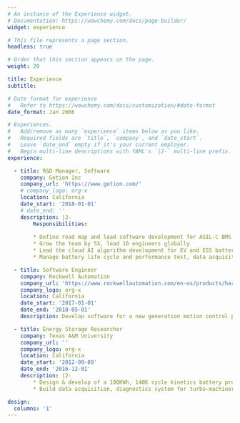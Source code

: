 ```yaml
---
# An instance of the Experience widget.
# Documentation: https://wowchemy.com/docs/page-builder/
widget: experience

# This file represents a page section.
headless: true

# Order that this section appears on the page.
weight: 20

title: Experience
subtitle:

# Date format for experience
#   Refer to https://wowchemy.com/docs/customization/#date-format
date_format: Jan 2006

# Experiences.
#   Add/remove as many `experience` items below as you like.
#   Required fields are `title`, `company`, and `date_start`.
#   Leave `date_end` empty if it's your current employer.
#   Begin multi-line descriptions with YAML's `|2-` multi-line prefix.
experience:

  - title: R&D Manager, Software
    company: Gotion Inc
    company_url: 'https://www.gotion.com/'
    # company_logo: org-x
    location: California
    date_start: '2018-01-01'
    # date_end: ''
    description: |2-
        Responsibilities:
        
        * Define road map and lead software development for ASIL-C BMS
        * Grow the team by 5X, lead 10 engineers globally
        * Lead the cloud AI algorithm development for EV and ESS battery
        * Manage battery life cycle and performance test, data acquisition

  - title: Software Engineer
    company: Rockwell Automation
    company_url: 'https://www.rockwellautomation.com/en-us/products/hardware/allen-bradley/motion-control.html'
    company_logo: org-x
    location: California
    date_start: '2017-01-01'
    date_end: '2018-05-01'
    description: Develop software for a new generation motion control product

  - title: Energy Storage Researcher
    company: Texas A&M University
    company_url: ''
    company_logo: org-x
    location: California
    date_start: '2012-09-09'
    date_end: '2016-12-01'
    description: |2-
        * Design & develop of a 100KWh, 140K cycle kinetics battery prototype. One of the largest in the world. Project received over $1M fund
        * Build data acquisition, diagnostics system for turbo-machineries

design:
  columns: '1'
---
```

